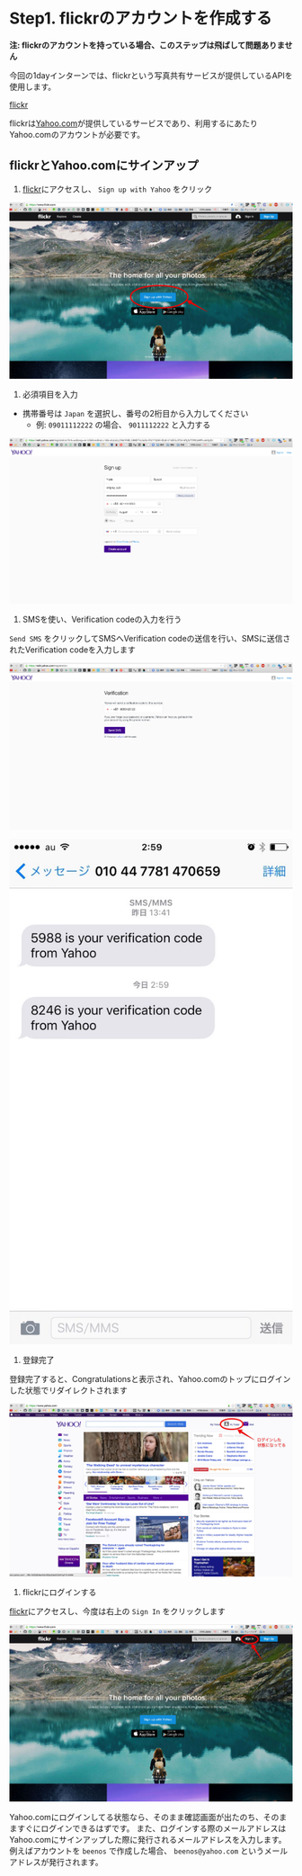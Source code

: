 # Step1. flickrのアカウントを作成する

**注: flickrのアカウントを持っている場合、このステップは飛ばして問題ありません**  

今回の1dayインターンでは、flickrという写真共有サービスが提供しているAPIを使用します。

[flickr](https://www.flickr.com/)

flickrは[Yahoo.com](https://www.yahoo.com/)が提供しているサービスであり、利用するにあたりYahoo.comのアカウントが必要です。

## flickrとYahoo.comにサインアップ

1. [flickr](https://www.flickr.com/)にアクセスし、 `Sign up with Yahoo` をクリック

![1](images/step1/1.jpg)

1. 必須項目を入力

- 携帯番号は `Japan` を選択し、番号の2桁目から入力してください
  - 例: `09011112222` の場合、 `9011112222` と入力する

![2](images/step1/2.jpg)

1. SMSを使い、Verification codeの入力を行う

`Send SMS` をクリックしてSMSへVerification codeの送信を行い、SMSに送信されたVerification codeを入力します

![3](images/step1/3.jpg)

![4](images/step1/4.jpg)

1. 登録完了

登録完了すると、Congratulationsと表示され、Yahoo.comのトップにログインした状態でリダイレクトされます

![5](images/step1/5.jpg)

1. flickrにログインする

[flickr](https://www.flickr.com/)にアクセスし、今度は右上の `Sign In` をクリックします

![6](images/step1/6.jpg)

Yahoo.comにログインしてる状態なら、そのまま確認画面が出たのち、そのまますぐにログインできるはずです。 
また、ログインする際のメールアドレスはYahoo.comにサインアップした際に発行されるメールアドレスを入力します。
例えばアカウントを `beenos` で作成した場合、 `beenos@yahoo.com` というメールアドレスが発行されます。

